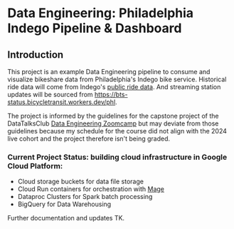 # Data Engineering: Philadelphia Indego Pipeline & Dashboard

## Introduction
This project is an example Data Engineering pipeline to consume and visualize bikeshare data from Philadelphia's Indego bike service. Historical ride data will come from Indego's [public ride data](https://www.rideindego.com/about/data/). And streaming station updates will be sourced from https://bts-status.bicycletransit.workers.dev/phl.

The project is informed by the guidelines for the capstone project of the DataTalksClub [Data Engineering Zoomcamp](https://github.com/DataTalksClub/data-engineering-zoomcamp) but may deviate from those guidelines because my schedule for the course did not align with the 2024 live cohort and the project therefore isn't being graded.

### Current Project Status: building cloud infrastructure in Google Cloud Platform:
- Cloud storage buckets for data file storage
- Cloud Run containers for orchestration with [Mage](https://www.mage.ai/)
- Dataproc Clusters for Spark batch processing
- BigQuery for Data Warehousing

Further documentation and updates TK.

